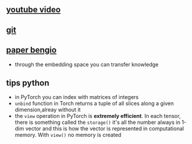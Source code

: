 ## [youtube video](https://www.youtube.com/watch?v=TCH_1BHY58I&list=PLAqhIrjkxbuWI23v9cThsA9GvCAUhRvKZ&index=4)

## [git](https://github.com/karpathy/makemore)

## [paper bengio](https://www.jmlr.org/papers/volume3/bengio03a/bengio03a.pdf)

- through the embedding space you can transfer knowledge


## tips python

- in PyTorch you can index with  matrices of integers
- `unbind` function in Torch returns a tuple of all slices along a given dimension,alreay without it
- the `view` operation in PyTorch is **extremely efficient**. In each tensor, there is something called the `storage()` it's all the number always in 1-dim vector and this is how the vector is represented in computational memory. With `view()` no memory is created 
